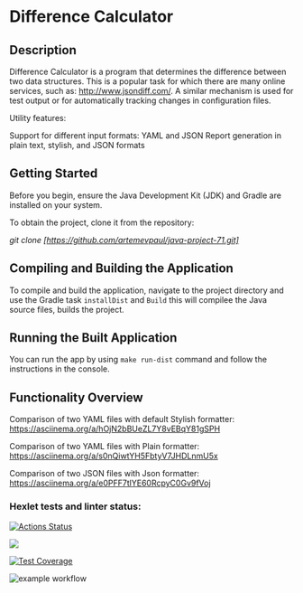 # Difference Calculator

## Description

Difference Calculator is a program that determines the difference between two data structures. 
This is a popular task for which there are many online services, such as: http://www.jsondiff.com/. 
A similar mechanism is used for test output or for automatically tracking changes in configuration files.

Utility features:

Support for different input formats: YAML and JSON
Report generation in plain text, stylish, and JSON formats

## Getting Started

Before you begin, ensure the Java Development Kit (JDK) and Gradle are installed on your system.

To obtain the project, clone it from the repository:

_git clone [https://github.com/artemevpaul/java-project-71.git]_


## Compiling and Building the Application

To compile and build the application, navigate to the project directory and use the Gradle task `installDist` and `Build` this will compilee the Java source files, builds the project.

## Running the Built Application

You can run the app by using `make run-dist` command and follow the instructions in the console.


## Functionality Overview

Comparison of two YAML files with default Stylish formatter:    
https://asciinema.org/a/hOjN2bBUeZL7Y8vEBqY81gSPH

Comparison of two YAML files with Plain formatter:    
https://asciinema.org/a/s0nQiwtYH5FbtyV7JHDLnmU5x

Comparison of two JSON files with Json formatter:  
https://asciinema.org/a/e0PFF7tlYE60RcpyC0Gv9fVoj



### Hexlet tests and linter status:
[![Actions Status](https://github.com/artemevpaul/java-project-71/actions/workflows/hexlet-check.yml/badge.svg)](https://github.com/artemevpaul/java-project-71/actions)

<a href="https://codeclimate.com/github/artemevpaul/java-project-71/maintainability"><img src="https://api.codeclimate.com/v1/badges/c9ade152067aa9dd3566/maintainability" /></a>

[![Test Coverage](https://api.codeclimate.com/v1/badges/c9ade152067aa9dd3566/test_coverage)](https://codeclimate.com/github/artemevpaul/java-project-71/test_coverage)

![example workflow](https://github.com/artemevpaul/java-project-71/actions/workflows/main.yml/badge.svg)

